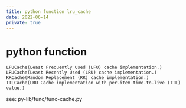 ```yaml
---
title: python function lru_cache
date: 2022-06-14
private: true
---
```

# python function 

    LFUCache(Least Frequently Used (LFU) cache implementation.)
    LRUCache(Least Recently Used (LRU) cache implementation.)
    RRCache(Random Replacement (RR) cache implementation.)
    TTLCache(LRU Cache implementation with per-item time-to-live (TTL) value.)

see: py-lib/func/func-cache.py